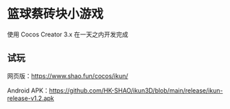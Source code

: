 # 篮球蔡砖块小游戏

使用 Cocos Creator 3.x 在一天之内开发完成

##  试玩
网页版：https://www.shao.fun/cocos/ikun/  

Android APK：https://github.com/HK-SHAO/ikun3D/blob/main/release/ikun-release-v1.2.apk